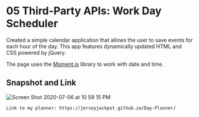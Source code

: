# 05 Third-Party APIs: Work Day Scheduler

Created a simple calendar application that allows the user to save events for each hour of the day. This app features dynamically updated HTML and CSS powered by jQuery.

The page uses the [Moment.js](https://momentjs.com/) library to work with date and time. 

## Snapshot and Link
![Screen Shot 2020-07-06 at 10 59 15 PM](https://user-images.githubusercontent.com/64985702/86698501-5b614380-bfdd-11ea-9ee0-1f72cfafc195.png)


```
Link to my planner: https://jerseyjackpot.github.io/Day-Planner/

```   
